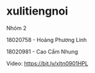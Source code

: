 # xulitiengnoi

Nhóm 2

18020758 - Hoàng Phương Linh

18020981 - Cao Cẩm Nhung

Video: https://bit.ly/xltn0901HPL
